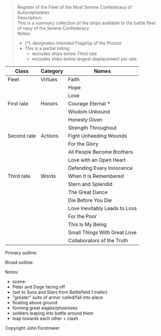 > Register of the Fleet of the Most Serene Confederacy of Autocephalates  
> Description:  
> This is a summary collection of the ships available to the battle fleet of
> navy of the Serene Confederacy.  
> Notes:  
> - (\*): designates intended Flagship of the Proctor
> - This is a partial listing:
>   - excludes ships below Third rate
>   - excludes ships below largest displacement per rate

| Class       | Category | Names                         |
|-------------|----------|-------------------------------|
| Fleet       | Virtues  | Faith                         |
|             |          | Hope                          |
|             |          | Love                          |
| First rate  | Honors   | Courage Eternal *             |
|             |          | Wisdom Unbound                |
|             |          | Honesty Given                 |
|             |          | Strength Throughout           |
| Second rate | Actions  | Fight Unheeding Wounds        |
|             |          | For the Glory                 |
|             |          | All People Become Brothers    |
|             |          | Love with an Open Heart       |
|             |          | Defending Every Innocence     |
| Third rate  | Words    | When It Is Remembered         |
|             |          | Stern and Splendid            |
|             |          | The Great Dance               |
|             |          | Die Before You Die            |
|             |          | Love Inevitably Leads to Loss |
|             |          | For the Poor                  |
|             |          | This Is My Being              |
|             |          | Small Things With Great Love  |
|             |          | Collaborators of the Truth    |

Primary outline:

Broad outline:

Notes:
- scene:
- Peter and Doge facing off
- (set to Suns and Stars from Battlefield 1 trailer)
- "greater" suits of armor called/fall into place
- floating above ground
- forming great eagles/phoenixes
- soldiers leaping into battle around them
- leap towards each other + clash

Copyright <script type="text/javascript">document.write(new Date().getFullYear());</script> John Forstmeier
